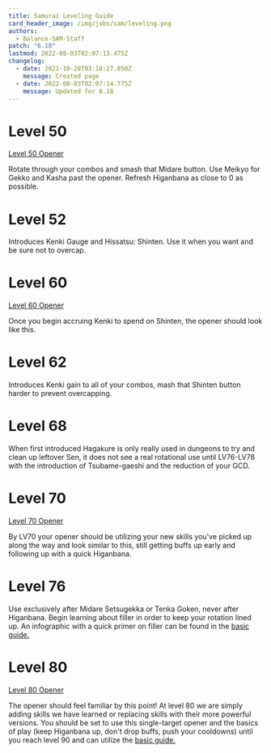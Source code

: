 ```yaml
---
title: Samurai Leveling Guide
card_header_image: /img/jobs/sam/leveling.png
authors:
  - Balance-SAM-Staff
patch: "6.18"
lastmod: 2022-08-03T02:07:13.475Z
changelog:
  - date: 2021-10-28T03:18:27.850Z
    message: Created page
  - date: 2022-08-03T02:07:14.775Z
    message: Updated for 6.18
---
```

# Level 50
[Level 50 Opener](https://ffxivrotations.com/3et8)

Rotate through your combos and smash that Midare button. Use Meikyo for Gekko and Kasha past the opener. Refresh Higanbana as close to 0 as possible.

# Level 52

Introduces Kenki Gauge and Hissatsu: Shinten. Use it when you want and be sure not to overcap.

# Level 60
[Level 60 Opener](https://ffxivrotations.com/3lvo)

Once you begin accruing Kenki to spend on Shinten, the opener should look like this.

# Level 62

Introduces Kenki gain to all of your combos, mash that Shinten button harder to prevent overcapping.

# Level 68

When first introduced Hagakure is only really used in dungeons to try and clean up leftover Sen, it does not see a real rotational use until LV76-LV78 with the introduction of Tsubame-gaeshi and the reduction of your GCD.

# Level 70
[Level 70 Opener](https://ffxivrotations.com/3lvp)

By LV70 your opener should be utilizing your new skills you've picked up along the way and look similar to this, still getting buffs up early and following up with a quick Higanbana.

# Level 76

Use exclusively after Midare Setsugekka or Tenka Goken, never after Higanbana. Begin learning about filler in order to keep your rotation lined up. An infographic with a quick primer on filler can be found in the [basic guide.](https://www.thebalanceffxiv.com/jobs/melee/samurai/basic-guide/)

# Level 80 
[Level 80 Opener](https://ffxivrotations.com/3lvq)

The opener should feel familiar by this point! At level 80 we are simply adding skills we have learned or replacing skills with their more powerful versions. You should be set to use this single-target opener and the basics of play (keep Higanbana up, don't drop buffs, push your cooldowns) until you reach level 90 and can utilize the [basic guide.](https://www.thebalanceffxiv.com/jobs/melee/samurai/basic-guide/)
